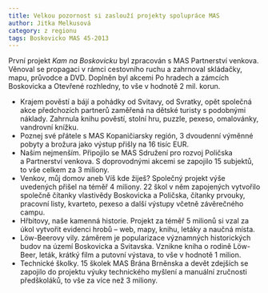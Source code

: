 ```yaml
---
title: Velkou pozornost si zaslouží projekty spolupráce MAS
author: Jitka Melkusová
category: z regionu
tags: Boskovicko MAS 45-2013
---
```


První projekt *Kam na Boskovicku* byl zpracován s MAS Partnerství venkova. Věnoval se propagaci v rámci cestovního ruchu a zahrnoval skládačky, mapu, průvodce a DVD. Doplněn byl akcemi Po hradech a zámcích Boskovicka a Otevřené rozhledny, to vše v hodnotě 2 mil. korun.

* Krajem pověstí a bájí a pohádky od Svitavy, od Svratky, opět společná akce předchozích partnerů zaměřená na dětské turisty s podobnými náklady. Zahrnula knihu pověstí, stolní hru, puzzle, pexeso, omalovánky, vandrovní knížku.
* Poznej své přátele s MAS Kopaničiarsky región, 3 dvoudenní výměnné pobyty a brožura jako výstup přišly na 16 tisíc EUR. 
* Našim nejmenším. Připojilo se MAS Sdružení pro rozvoj Poličska a Partnerství venkova. S doprovodnými akcemi se zapojilo 15 subjektů, to vše celkem za 3 miliony.
* Venkov, můj domov aneb Víš kde žiješ? Společný projekt výše uvedených přišel na téměř 4 miliony. 22 škol v něm zapojených vytvořilo společně čítanky vlastivědy Boskovicka a Poličska, čítanky prvouky, pracovní listy, kvarteto, pexeso a další výstupy včetně závěrečného campu.
* Hřbitovy, naše kamenná historie. Projekt za téměř 5 milionů si vzal za úkol vytvořit evidenci hrobů – web, mapy, knihu, letáky a naučná místa.
* Löw-Beerovy vily. záměrem je popularizace významných historických budov na území Boskovicka a Svitavska. Vznikne kniha o rodině Löw-Beer, leták, krátký film a putovní výstava, to vše v hodnotě 1 milion.
* Technické školky. 15 školek MAS Brána Brněnska a devět zdejších se zapojilo do projektu výuky technického myšlení a manuální zručnosti předškoláků, to vše za více než 3 miliony.